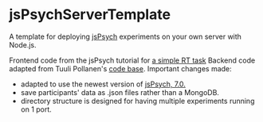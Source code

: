 # jsPsychServerTemplate
A template for deploying <a href = "https://www.jspsych.org/7.0/">jsPsych</a> experiments on your own server with Node.js. 

Frontend code from the jsPsych tutorial for <a href = "https://www.jspsych.org/7.0/tutorials/rt-task/" target = "new">a simple RT task</a>
Backend code adapted from Tuuli Pollanen's <a href = "https://github.com/Tuuleh/jsPsychBackendDemo" target = "new">code base</a>. Important changes made: 
- adapted to use the newest version of <a href = "https://www.jspsych.org/7.0/" target = 
"new"> jsPsych, 7.0.</a>
- save participants' data as .json files rather than a MongoDB. 
- directory structure is designed for having multiple experiments running on 1 port. 

